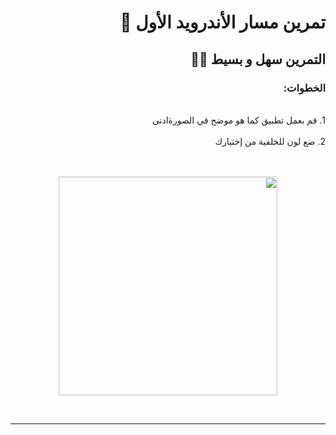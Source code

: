 <div dir = "rtl">

#  تمرين مسار الأندرويد الأول 💚
## التمرين سهل و بسيط 💪🏻

### الخطوات: 
<br>
 1.  قم بعمل تطبيق كما هو موضح في الصورةادنى
<br>

<br>
2. ضع لون للخلفية من إختيارك
<br> 

<br>
<br>
<p align="center">
<img src = "https://github.com/kuwaitcodes/android-hw-2/blob/master/hw1.png" width = "350px" margin="auto"/>
</p>
<br>
<hr>



</div>
